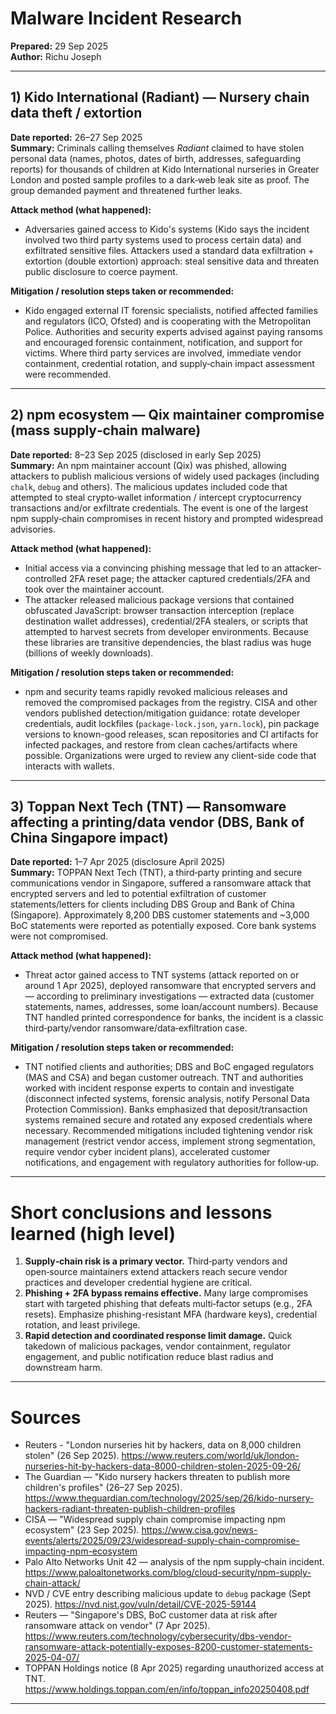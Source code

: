# Malware Incident Research 

**Prepared:** 29 Sep 2025  
**Author:**  Richu Joseph

---

## 1) Kido International (Radiant) — Nursery chain data theft / extortion  
**Date reported:** 26–27 Sep 2025  
**Summary:** Criminals calling themselves *Radiant* claimed to have stolen personal data (names, photos, dates of birth, addresses, safeguarding reports) for thousands of children at Kido International nurseries in Greater London and posted sample profiles to a dark‑web leak site as proof. The group demanded payment and threatened further leaks. 

**Attack method (what happened):**
- Adversaries gained access to Kido's systems (Kido says the incident involved two third party systems used to process certain data) and exfiltrated sensitive files. Attackers used a standard data exfiltration + extortion (double extortion) approach: steal sensitive data and threaten public disclosure to coerce payment. 

**Mitigation / resolution steps taken or recommended:**
- Kido engaged external IT forensic specialists, notified affected families and regulators (ICO, Ofsted) and is cooperating with the Metropolitan Police. Authorities and security experts advised against paying ransoms and encouraged forensic containment, notification, and support for victims. Where third party services are involved, immediate vendor containment, credential rotation, and supply‑chain impact assessment were recommended. 

---

## 2) npm ecosystem — Qix maintainer compromise (mass supply‑chain malware)  
**Date reported:** 8–23 Sep 2025 (disclosed in early Sep 2025)  
**Summary:** An npm maintainer account (Qix) was phished, allowing attackers to publish malicious versions of widely used packages (including `chalk`, `debug` and others). The malicious updates included code that attempted to steal crypto‑wallet information / intercept cryptocurrency transactions and/or exfiltrate credentials. The event is one of the largest npm supply‑chain compromises in recent history and prompted widespread advisories.

**Attack method (what happened):**
- Initial access via a convincing phishing message that led to an attacker-controlled 2FA reset page; the attacker captured credentials/2FA and took over the maintainer account.  
- The attacker released malicious package versions that contained obfuscated JavaScript: browser transaction interception (replace destination wallet addresses), credential/2FA stealers, or scripts that attempted to harvest secrets from developer environments. Because these libraries are transitive dependencies, the blast radius was huge (billions of weekly downloads). 

**Mitigation / resolution steps taken or recommended:**
- npm and security teams rapidly revoked malicious releases and removed the compromised packages from the registry. CISA and other vendors published detection/mitigation guidance: rotate developer credentials, audit lockfiles (`package-lock.json`, `yarn.lock`), pin package versions to known-good releases, scan repositories and CI artifacts for infected packages, and restore from clean caches/artifacts where possible. Organizations were urged to review any client-side code that interacts with wallets.

---

## 3) Toppan Next Tech (TNT) — Ransomware affecting a printing/data vendor (DBS, Bank of China Singapore impact)  
**Date reported:** 1–7 Apr 2025 (disclosure April 2025)  
**Summary:** TOPPAN Next Tech (TNT), a third‑party printing and secure communications vendor in Singapore, suffered a ransomware attack that encrypted servers and led to potential exfiltration of customer statements/letters for clients including DBS Group and Bank of China (Singapore). Approximately 8,200 DBS customer statements and ~3,000 BoC statements were reported as potentially exposed. Core bank systems were not compromised. 

**Attack method (what happened):**
- Threat actor gained access to TNT systems (attack reported on or around 1 Apr 2025), deployed ransomware that encrypted servers and — according to preliminary investigations — extracted data (customer statements, names, addresses, some loan/account numbers). Because TNT handled printed correspondence for banks, the incident is a classic third‑party/vendor ransomware/data‑exfiltration case. 

**Mitigation / resolution steps taken or recommended:**
- TNT notified clients and authorities; DBS and BoC engaged regulators (MAS and CSA) and began customer outreach. TNT and authorities worked with incident response experts to contain and investigate (disconnect infected systems, forensic analysis, notify Personal Data Protection Commission). Banks emphasized that deposit/transaction systems remained secure and rotated any exposed credentials where necessary. Recommended mitigations included tightening vendor risk management (restrict vendor access, implement strong segmentation, require vendor cyber incident plans), accelerated customer notifications, and engagement with regulatory authorities for follow‑up. 

---

# Short conclusions and lessons learned (high level)
1. **Supply‑chain risk is a primary vector.** Third‑party vendors and open‑source maintainers extend attackers reach secure vendor practices and developer credential hygiene are critical. 
2. **Phishing + 2FA bypass remains effective.** Many large compromises start with targeted phishing that defeats multi‑factor setups (e.g., 2FA resets). Emphasize phishing-resistant MFA (hardware keys), credential rotation, and least privilege. 
3. **Rapid detection and coordinated response limit damage.** Quick takedown of malicious packages, vendor containment, regulator engagement, and public notification reduce blast radius and downstream harm.

---

# Sources
- Reuters - "London nurseries hit by hackers, data on 8,000 children stolen" (26 Sep 2025). https://www.reuters.com/world/uk/london-nurseries-hit-by-hackers-data-8000-children-stolen-2025-09-26/   
- The Guardian — "Kido nursery hackers threaten to publish more children's profiles" (26–27 Sep 2025). https://www.theguardian.com/technology/2025/sep/26/kido-nursery-hackers-radiant-threaten-publish-children-profiles   
- CISA — "Widespread supply chain compromise impacting npm ecosystem" (23 Sep 2025). https://www.cisa.gov/news-events/alerts/2025/09/23/widespread-supply-chain-compromise-impacting-npm-ecosystem   
- Palo Alto Networks Unit 42 — analysis of the npm supply‑chain incident. https://www.paloaltonetworks.com/blog/cloud-security/npm-supply-chain-attack/  
- NVD / CVE entry describing malicious update to `debug` package (Sept 2025). https://nvd.nist.gov/vuln/detail/CVE-2025-59144   
- Reuters — "Singapore's DBS, BoC customer data at risk after ransomware attack on vendor" (7 Apr 2025). https://www.reuters.com/technology/cybersecurity/dbs-vendor-ransomware-attack-potentially-exposes-8200-customer-statements-2025-04-07/   
- TOPPAN Holdings notice (8 Apr 2025) regarding unauthorized access at TNT. https://www.holdings.toppan.com/en/info/toppan_info20250408.pdf 

---

